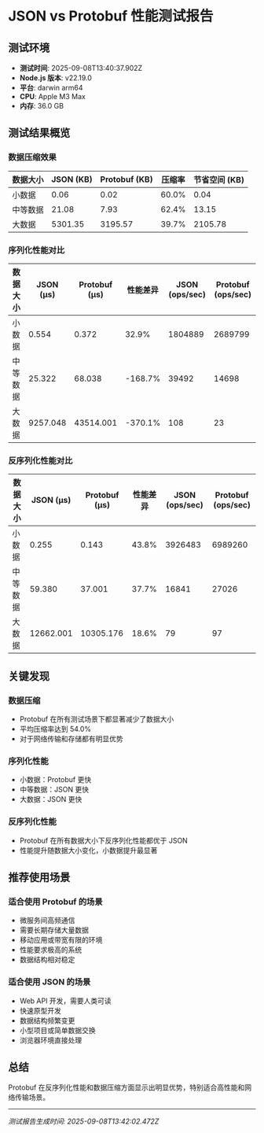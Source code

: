 # JSON vs Protobuf 性能测试报告

## 测试环境

- **测试时间**: 2025-09-08T13:40:37.902Z
- **Node.js 版本**: v22.19.0
- **平台**: darwin arm64
- **CPU**: Apple M3 Max
- **内存**: 36.0 GB

## 测试结果概览

### 数据压缩效果

| 数据大小 | JSON (KB) | Protobuf (KB) | 压缩率 | 节省空间 (KB) |
|---------|-----------|---------------|--------|---------------|
| 小数据   | 0.06 | 0.02 | 60.0% | 0.04 |
| 中等数据 | 21.08 | 7.93 | 62.4% | 13.15 |
| 大数据   | 5301.35 | 3195.57 | 39.7% | 2105.78 |

### 序列化性能对比

| 数据大小 | JSON (μs) | Protobuf (μs) | 性能差异 | JSON (ops/sec) | Protobuf (ops/sec) |
|---------|-----------|---------------|----------|----------------|--------------------|
| 小数据   | 0.554 | 0.372 | 32.9% | 1804889 | 2689799 |
| 中等数据 | 25.322 | 68.038 | -168.7% | 39492 | 14698 |
| 大数据   | 9257.048 | 43514.001 | -370.1% | 108 | 23 |

### 反序列化性能对比

| 数据大小 | JSON (μs) | Protobuf (μs) | 性能差异 | JSON (ops/sec) | Protobuf (ops/sec) |
|---------|-----------|---------------|----------|----------------|--------------------|
| 小数据   | 0.255 | 0.143 | 43.8% | 3926483 | 6989260 |
| 中等数据 | 59.380 | 37.001 | 37.7% | 16841 | 27026 |
| 大数据   | 12662.001 | 10305.176 | 18.6% | 79 | 97 |

## 关键发现

### 数据压缩
- Protobuf 在所有测试场景下都显著减少了数据大小
- 平均压缩率达到 54.0%
- 对于网络传输和存储都有明显优势

### 序列化性能
- 小数据：Protobuf 更快
- 中等数据：JSON 更快
- 大数据：JSON 更快

### 反序列化性能
- Protobuf 在所有数据大小下反序列化性能都优于 JSON
- 性能提升随数据大小变化，小数据提升最显著

## 推荐使用场景

### 适合使用 Protobuf 的场景
- 微服务间高频通信
- 需要长期存储大量数据
- 移动应用或带宽有限的环境
- 性能要求极高的系统
- 数据结构相对稳定

### 适合使用 JSON 的场景
- Web API 开发，需要人类可读
- 快速原型开发
- 数据结构频繁变更
- 小型项目或简单数据交换
- 浏览器环境直接处理

## 总结

Protobuf 在反序列化性能和数据压缩方面显示出明显优势，特别适合高性能和网络传输场景。

---
*测试报告生成时间: 2025-09-08T13:42:02.472Z*
